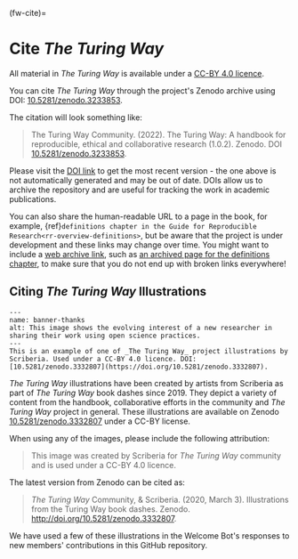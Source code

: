 (fw-cite)=
# Cite _The Turing Way_

All material in _The Turing Way_ is available under a [CC-BY 4.0 licence](https://github.com/the-turing-way/the-turing-way/blob/master/LICENSE.md).

You can cite _The Turing Way_ through the project's Zenodo archive using DOI: [10.5281/zenodo.3233853](https://zenodo.org/doi/10.5281/zenodo.3332807).

The citation will look something like:

>  The Turing Way Community. (2022). The Turing Way: A handbook for reproducible, ethical and collaborative research (1.0.2). Zenodo. DOI [10.5281/zenodo.3233853](https://zenodo.org/doi/10.5281/zenodo.3233853).

Please visit the [DOI link](https://doi.org/10.5281/zenodo.3233853) to get the most recent version - the one above is not automatically generated and may be out of date.
DOIs allow us to archive the repository and are useful for tracking the work in academic publications.

You can also share the human-readable URL to a page in the book, for example, {ref}`definitions chapter in the Guide for Reproducible Research<rr-overview-definitions>`, but be aware that the project is under development and these links may change over time.
You might want to include a [web archive link](http://web.archive.org), such as [an archived page for the definitions chapter](https://web.archive.org/web/20191030093753/https://the-turing-way.netlify.com/reproducibility/03/definitions.html), to make sure that you do not end up with broken links everywhere!

## Citing _The Turing Way_ Illustrations

```{figure} ../figures/banner-thanks.jpg
---
name: banner-thanks
alt: This image shows the evolving interest of a new researcher in sharing their work using open science practices.
---
This is an example of one of _The Turing Way_ project illustrations by Scriberia. Used under a CC-BY 4.0 licence. DOI: [10.5281/zenodo.3332807](https://doi.org/10.5281/zenodo.3332807).
```

_The Turing Way_ illustrations have been created by artists from Scriberia as part of _The Turing Way_ book dashes since 2019.
They depict a variety of content from the handbook, collaborative efforts in the community and _The Turing Way_ project in general.
These illustrations are available on Zenodo [10.5281/zenodo.3332807](https://doi.org/10.5281/zenodo.3332807) under a CC-BY license.

When using any of the images, please include the following attribution:

> This image was created by Scriberia for _The Turing Way_ community and is used under a CC-BY 4.0 licence.

The latest version from Zenodo can be cited as:

> _The Turing Way_ Community, & Scriberia. (2020, March 3). Illustrations from the Turing Way book dashes. Zenodo. http://doi.org/10.5281/zenodo.3332807.

We have used a few of these illustrations in the Welcome Bot's responses to new members' contributions in this GitHub repository.
